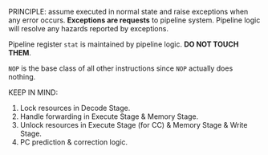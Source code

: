 PRINCIPLE: assume executed in normal state and raise exceptions when any error occurs. **Exceptions are requests** to pipeline system. Pipeline logic will resolve any hazards reported by exceptions.

Pipeline register `stat` is maintained by pipeline logic. **DO NOT TOUCH THEM**.

`NOP` is the base class of all other instructions since `NOP` actually does nothing.

KEEP IN MIND:

1. Lock resources in Decode Stage.
2. Handle forwarding in Execute Stage & Memory Stage.
3. Unlock resources in Execute Stage (for CC) & Memory Stage & Write Stage.
4. PC prediction & correction logic.